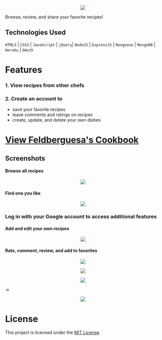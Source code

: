 <a href="https://feldberguesa-cookbook.herokuapp.com/" target="_blank">
    <p align="center">
        <img align="center" src="https://i.imgur.com/d4aw3xy.jpg">
    </p>
</a>

Browse, review, and share your favorite recipes!

## Technologies Used

`HTML5` | `CSS3` | `JavaScript` | `jQuery`| `NodeJS` | `ExpressJS` | `Mongoose` | `MongoDB` | `Heroku` | `OAuth`

# Features

### 1. View recipes from other chefs
### 2. Create an account to
* save your favorite recipes
* leave comments and ratings on recipes
* create, update, and delete your own dishes

# <a href="https://feldberguesa-cookbook.herokuapp.com/" target="_blank">View Feldberguesa's Cookbook</a>

## Screenshots

#### Browse all recipes

<p align="center">
    <img align="center" src="https://imgur.com/5lBj5mfl.png">
</p>

#### Find one you like

<p align="center">
    <img align="center" src="https://imgur.com/hqNkAkOl.png">
</p>

### Log in with your Google account to access additional features

#### Add and edit your own recipes

<p align="center">
    <img align="center" src="https://imgur.com/ltlHUbZl.png">
</p>

#### Rate, comment, review, and add to favorites



<p align="center">
    <img align="center" src="https://imgur.com/WsyTZ3jl.png">
</p>

<p align="center">
    <img align="center" src="https://imgur.com/RWbylXHl.png">
</p>

<p align="center">
    <img align="center" src="https://imgur.com/D0FN9Utl.png">
</p>
->
<p align="center">
    <img align="center" src="https://imgur.com/X0rC8APml.png">
</p>



# License

This project is licensed under the [MIT License](LICENSE.md).
